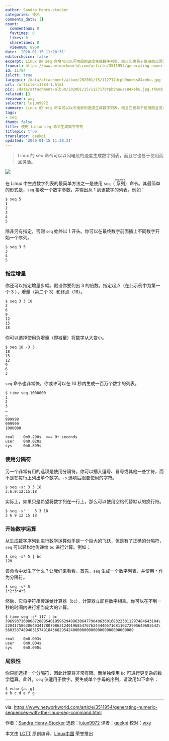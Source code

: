 ```yaml
---
author: Sandra Henry-stocker
categories: 技术
comments_data: []
count:
  commentnum: 0
  favtimes: 0
  likes: 0
  sharetimes: 0
  viewnum: 8960
date: '2020-01-15 11:28:31'
editorchoice: false
excerpt: Linux 的 seq 命令可以以闪电般的速度生成数字列表，而且它也易于使用而且灵活。
fromurl: https://www.networkworld.com/article/3511954/generating-numeric-sequences-with-the-linux-seq-command.html
id: 11784
islctt: true
largepic: /data/attachment/album/202001/15/112717drpb9nuwss84xebu.jpg
url: /article-11784-1.html
pic: /data/attachment/album/202001/15/112717drpb9nuwss84xebu.jpg.thumb.jpg
related: []
reviewer: wxy
selector: lujun9972
summary: Linux 的 seq 命令可以以闪电般的速度生成数字列表，而且它也易于使用而且灵活。
tags:
- seq
thumb: false
title: 使用 Linux seq 命令生成数字序列
titlepic: true
translator: geekpi
updated: '2020-01-15 11:28:31'
---
```



> 
> Linux 的 seq 命令可以以闪电般的速度生成数字列表，而且它也易于使用而且灵活。
> 
> 
> 


![](/data/attachment/album/202001/15/112717drpb9nuwss84xebu.jpg)


在 Linux 中生成数字列表的最简单方法之一是使用 `seq`（<ruby> 系列 <rt>  sequence </rt></ruby>）命令。其最简单的形式是，`seq` 接收一个数字参数，并输出从 1 到该数字的列表。例如：



```
$ seq 5
1
2
3
4
5
```

除非另有指定，否则 `seq` 始终以 1 开头。你可以在最终数字前面插上不同数字开始一个序列。



```
$ seq 3 5
3
4
5
```

### 指定增量


你还可以指定增量步幅。假设你要列出 3 的倍数。指定起点（在此示例中为第一个 3 ），增量（第二个 3）和终点（18）。



```
$ seq 3 3 18
3
6
9
12
15
18
```

你可以选择使用负增量（即减量）将数字从大变小。



```
$ seq 18 -3 3
18
15
12
9
6
3
```

`seq` 命令也非常快。你或许可以在 10 秒内生成一百万个数字的列表。



```
$ time seq 1000000
1
2
3
…
…
999998
999999
1000000

real    0m9.290s  <== 9+ seconds
user    0m0.020s
sys     0m0.899s
```

### 使用分隔符


另一个非常有用的选项是使用分隔符。你可以插入逗号、冒号或其他一些字符，而不是在每行上列出单个数字。`-s` 选项后跟要使用的字符。



```
$ seq -s: 3 3 18
3:6:9:12:15:18
```

实际上，如果只是希望将数字列在一行上，那么可以使用空格代替默认的换行符。



```
$ seq -s' '  3 3 18
3 6 9 12 15 18
```

### 开始数学运算


从生成数字序列到进行数学运算似乎是一个巨大的飞跃，但是有了正确的分隔符，`seq` 可以轻松地传递给 `bc` 进行计算。例如：



```
$ seq -s* 5 | bc
120
```

该命令中发生了什么？让我们来看看。首先，`seq` 生成一个数字列表，并使用 `*` 作为分隔符。



```
$ seq -s* 5
1*2*3*4*5
```

然后，它将字符串传递给计算器（`bc`），计算器立即将数字相乘。你可以在不到一秒的时间内进行相当庞大的计算。



```
$ time seq -s* 117 | bc
39699371608087208954019596294986306477904063601683223011297484643104\
22041758630649341780708631240196854767624444057168110272995649603642\
560353748940315749184568295424000000000000000000000000000

real    0m0.003s
user    0m0.004s
sys     0m0.000s
```

### 局限性


你只能选择一个分隔符，因此计算将非常有限。而单独使用 `bc` 可进行更复杂的数学运算。此外，`seq` 仅适用于数字。要生成单个字母的序列，请改用如下命令：



```
$ echo {a..g}
a b c d e f g
```



---


via: <https://www.networkworld.com/article/3511954/generating-numeric-sequences-with-the-linux-seq-command.html>


作者：[Sandra Henry-Stocker](https://www.networkworld.com/author/Sandra-Henry_Stocker/) 选题：[lujun9972](https://github.com/lujun9972) 译者：[geekpi](https://github.com/geekpi) 校对：[wxy](https://github.com/wxy)


本文由 [LCTT](https://github.com/LCTT/TranslateProject) 原创编译，[Linux中国](https://linux.cn/) 荣誉推出